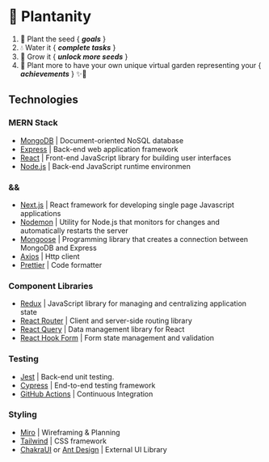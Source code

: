 # 🌱 Plantanity

1. 🌱 Plant the seed { **_goals_** }
2. 💧 Water it { **_complete tasks_** }
3. 🌻 Grow it { **_unlock more seeds_** }
4. 🌹 Plant more to have your own unique virtual garden representing your { **_achievements_** } ✨🌿

## Technologies

### MERN Stack

- [MongoDB](https://www.mongodb.com/) | Document-oriented NoSQL database
- [Express](https://expressjs.com/) | Back-end web application framework
- [React](https://reactjs.org) | Front-end JavaScript library for building user interfaces
- [Node.js](https://nodejs.dev/) | Back-end JavaScript runtime environmen

### &&

- [Next.js](https://nextjs.org/) | React framework for developing single page Javascript applications
- [Nodemon](https://nodemon.io/) | Utility for Node.js that monitors for changes and automatically restarts the server
- [Mongoose](https://mongoosejs.com) | Programming library that creates a connection between MongoDB and Express
- [Axios](https://github.com/axios/axios) | Http client
- [Prettier](https://github.com/prettier/prettier) | Code formatter

### Component Libraries

- [Redux](https://redux.js.org/) | JavaScript library for managing and centralizing application state
- [React Router](https://reactrouter.com/) | Client and server-side routing library
- [React Query](https://react-query.tanstack.com/) | Data management library for React
- [React Hook Form](https://github.com/react-hook-form/react-hook-form) | Form state management and validation

### Testing

- [Jest](https://jestjs.io/) | Back-end unit testing.
- [Cypress](http://cypress) | End-to-end testing framework
- [GitHub Actions](https://github.com/features/actions) | Continuous Integration

### Styling

- [Miro](https://miro.com) | Wireframing & Planning
- [Tailwind](https://tailwindcss.com/) | CSS framework
- [ChakraUI](https://chakra-ui.com/) or [Ant Design](https://ant.design/) | External UI Library
